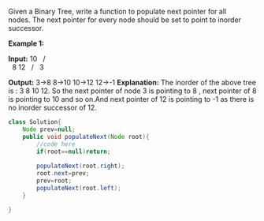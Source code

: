 Given a Binary Tree, write a function to populate next pointer for all nodes. The next pointer for every node should be set to point to inorder successor.

**Example 1:**

**Input:**
           10
       /  \
      8    12
     /
    3
  

**Output:** 3->8 8->10 10->12 12->-1
**Explanation:** The inorder of the above tree is : 3 8 10 12. So the next pointer of node 3 is pointing to 8 , next pointer of 8 is pointing to 10 and so on.And next pointer of 12 is pointing to -1 as there is no inorder successor of 12.

```java
class Solution{
    Node prev=null;
    public void populateNext(Node root){
        //code here
        if(root==null)return;
        
        populateNext(root.right);
        root.next=prev;
        prev=root;
        populateNext(root.left);
    }

}
```
